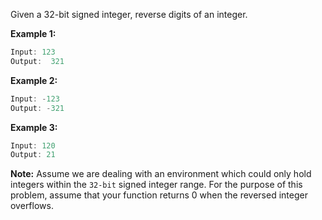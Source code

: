 Given a 32-bit signed integer, reverse digits of an integer.

**Example 1:**

```javascript
Input: 123
Output:  321
```

**Example 2:**

```javascript
Input: -123
Output: -321
```

**Example 3:**

```javascript
Input: 120
Output: 21
```

**Note:**
Assume we are dealing with an environment which could only hold integers within the `32-bit` signed integer range. For the purpose of this problem, assume that your function returns 0 when the reversed integer overflows.